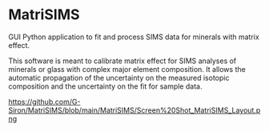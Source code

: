 # MatriSIMS
GUI Python application to fit and process SIMS data for minerals with matrix effect.

This software is meant to calibrate matrix effect for SIMS analyses of minerals or glass with complex major element composition.
It allows the automatic propagation of the uncertainty on the measured isotopic composition and the uncertainty on the fit for sample data.

https://github.com/G-Siron/MatriSIMS/blob/main/MatriSIMS/Screen%20Shot_MatriSIMS_Layout.png
